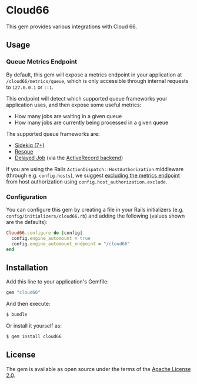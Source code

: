 # Cloud66
This gem provides various integrations with Cloud 66.

## Usage
### Queue Metrics Endpoint
By default, this gem will expose a metrics endpoint in your application at `/cloud66/metrics/queue`, which is only accessible through internal requests to `127.0.0.1` or `::1`.

This endpoint will detect which supported queue frameworks your application uses, and then expose some useful metrics:
- How many jobs are waiting in a given queue
- How many jobs are currently being processed in a given queue

The supported queue frameworks are:
- [Sidekiq (7+)](https://github.com/sidekiq/sidekiq)
- [Resque](https://github.com/resque/resque)
- [Delayed Job](https://github.com/collectiveidea/delayed_job) (via the [ActiveRecord backend](https://github.com/collectiveidea/delayed_job_active_record))

If you are using the Rails `ActionDispatch::HostAuthorization` middleware (through e.g. `config.hosts`), we suggest [excluding the metrics endpoint](https://guides.rubyonrails.org/configuring.html#actiondispatch-hostauthorization) from host authorization using `config.host_authorization.exclude`.

### Configuration
You can configure this gem by creating a file in your Rails initializers (e.g. `config/initializers/cloud66.rb`) and adding the following (values shown are the defaults):
```ruby
Cloud66.configure do |config|
  config.engine_automount = true
  config.engine_automount_endpoint = "/cloud66"
end
```

## Installation
Add this line to your application's Gemfile:

```ruby
gem "cloud66"
```

And then execute:
```bash
$ bundle
```

Or install it yourself as:
```bash
$ gem install cloud66
```

## License
The gem is available as open source under the terms of the [Apache License 2.0](https://www.apache.org/licenses/LICENSE-2.0).
